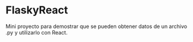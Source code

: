 # FlaskyReact
Mini proyecto para demostrar que se pueden obtener datos de un archivo .py y utilizarlo con React.
